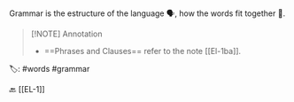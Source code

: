 Grammar is the estructure of the language 🗣️, how the words fit together 🧱.

> [!NOTE] Annotation
> - ==Phrases and Clauses== refer to the note [[El-1ba]].

🏷️: #words #grammar

🔙 [[EL-1]]